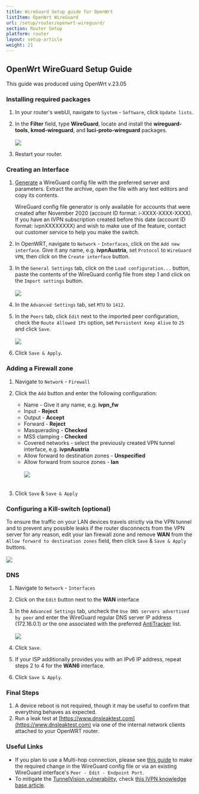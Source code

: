 ```yaml
---
title: WireGuard Setup guide for OpenWrt
listItem: OpenWrt WireGuard
url: /setup/router/openwrt-wireguard/
section: Router Setup
platform: router
layout: setup-article
weight: 21
---
```

## OpenWrt WireGuard Setup Guide

<div markdown="1" class="notice notice--warning">
This guide was produced using OpenWrt v.23.05
</div>

### Installing required packages

1. In your router's webUI, navigate to `System` - `Software`, click `Update lists`.

2. In the **Filter** field, type **WireGuard**, locate and install the **wireguard-tools**, **kmod-wireguard**, and **luci-proto-wireguard** packages.<br></br>
![](/images-static/uploads/openwrt-wireguard-0.png)

3. Restart your router.

### Creating an Interface

1. [Generate](/account/wireguard-config) a WireGuard config file with the preferred server and parameters. Extract the archive, open the file with any text editors and copy its contents.

    <div markdown="1" class="notice notice--info">
    WireGuard config file generator is only available for accounts that were created after November 2020 (account ID format: i-XXXX-XXXX-XXXX). If you have an IVPN subscription created before this date (account ID format: ivpnXXXXXXXX) and wish to make use of the feature, contact our customer service to help you make the switch.
    </div>

2. In OpenWRT, navigate to `Network` - `Interfaces`, click on the `Add new interface`. Give it any name, e.g. **ivpnAustria**, set `Protocol` to `WireGuard VPN`, then click on the `Create interface` button.

3. In the `General Settings` tab, click on the `Load configuration...` button, paste the contents of the WireGuard config file from step 1 and click on the `Import settings` button.<br></br>
![](/images-static/uploads/openwrt-wireguard-1.png)

4. In the `Advanced Settings` tab, set `MTU` to `1412`.

5. In the `Peers` tab, click `Edit` next to the imported peer configuration, check the `Route Allowed IPs` option, set `Persistent Keep Alive` to `25` and click `Save`.<br></br>
![](/images-static/uploads/openwrt-wireguard-2.png)

6. Click `Save & Apply`.

### Adding a Firewall zone

1. Navigate to `Network` - `Firewall`

2. Click the `Add` button and enter the following configuration:

    * Name - Give it any name, e.g. **ivpn_fw**
    * Input - **Reject**
    * Output - **Accept**
    * Forward - **Reject**
    * Masquerading - **Checked**
    * MSS clamping - **Checked**
    * Covered networks - select the previously created VPN tunnel interface, e.g. **ivpnAustria**
    * Allow forward to destination zones - **Unspecified**
    * Allow forward from source zones - **lan**<br></br>
![](/images-static/uploads/install-wireguard-openwrt-06.png)<br></br>

3. Click `Save` & `Save & Apply`

### Configuring a Kill-switch (optional)

To ensure the traffic on your LAN devices travels strictly via the VPN tunnel and to prevent any possible leaks if the router disconnects from the VPN server for any reason, edit your lan firewall zone and remove **WAN** from the `Allow forward to destination zones` field, then click `Save` & `Save & Apply` buttons.<br></br>
![](/images-static/uploads/install-wireguard-openwrt-07.png)

### DNS

1. Navigate to `Network` - `Interfaces`

2. Click on the `Edit` button next to the **WAN** interface

3. In the `Advanced Settings` tab, uncheck the `Use DNS servers advertised by peer` and enter the WireGuard regular DNS server IP address (172.16.0.1) or the one associated with the preferred [AntiTracker](/knowledgebase/troubleshooting/what-is-the-ip-address-of-your-dns-servers/) list.<br></br>
![](/images-static/uploads/install-wireguard-openwrt-08.png)

4. Click `Save`.

5. If your ISP additionally provides you with an IPv6 IP address, repeat steps 2 to 4 for the **WAN6** interface.

6. Click `Save & Apply`.

### Final Steps

1. A device reboot is not required, though it may be useful to confirm that everything behaves as expected.
2. Run a leak test at [https://www.dnsleaktest.com](https://www.dnsleaktest.com) via one of the internal network clients attached to your OpenWRT router.

### Useful Links

- If you plan to use a Multi-hop connection, please see [this guide](/knowledgebase/general/how-can-i-connect-to-the-multihop-network/) to make the required change in the WireGuard config file or via an existing WireGuard interface's `Peer - Edit - Endpoint Port`.
- To mitigate the [TunnelVision vulnerability](https://nvd.nist.gov/vuln/detail/CVE-2024-3661), check [this IVPN knowledge base article](/knowledgebase/routers/openwrt-tunnelvision-mitigation-cve-2024-3661/).
